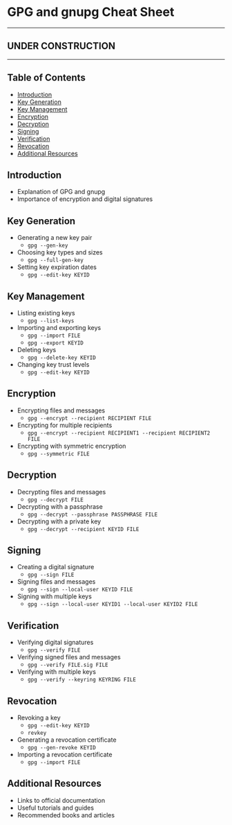 # GPG and gnupg Cheat Sheet

---
## **UNDER CONSTRUCTION**
---

## Table of Contents
- [Introduction](#introduction)
- [Key Generation](#key-generation)
- [Key Management](#key-management)
- [Encryption](#encryption)
- [Decryption](#decryption)
- [Signing](#signing)
- [Verification](#verification)
- [Revocation](#revocation)
- [Additional Resources](#additional-resources)

## Introduction
- Explanation of GPG and gnupg
- Importance of encryption and digital signatures

## Key Generation
- Generating a new key pair
    - `gpg --gen-key`
- Choosing key types and sizes
    - `gpg --full-gen-key`
- Setting key expiration dates
    - `gpg --edit-key KEYID`

## Key Management
- Listing existing keys
    - `gpg --list-keys`
- Importing and exporting keys
    - `gpg --import FILE`
    - `gpg --export KEYID`
- Deleting keys
    - `gpg --delete-key KEYID`
- Changing key trust levels
    - `gpg --edit-key KEYID`

## Encryption
- Encrypting files and messages
    - `gpg --encrypt --recipient RECIPIENT FILE`
- Encrypting for multiple recipients
    - `gpg --encrypt --recipient RECIPIENT1 --recipient RECIPIENT2 FILE`
- Encrypting with symmetric encryption
    - `gpg --symmetric FILE`

## Decryption
- Decrypting files and messages
    - `gpg --decrypt FILE`
- Decrypting with a passphrase
    - `gpg --decrypt --passphrase PASSPHRASE FILE`
- Decrypting with a private key
    - `gpg --decrypt --recipient KEYID FILE`

## Signing
- Creating a digital signature
    - `gpg --sign FILE`
- Signing files and messages
    - `gpg --sign --local-user KEYID FILE`
- Signing with multiple keys
    - `gpg --sign --local-user KEYID1 --local-user KEYID2 FILE`

## Verification
- Verifying digital signatures
    - `gpg --verify FILE`
- Verifying signed files and messages
    - `gpg --verify FILE.sig FILE`
- Verifying with multiple keys
    - `gpg --verify --keyring KEYRING FILE`

## Revocation
- Revoking a key
    - `gpg --edit-key KEYID`
    - `revkey`
- Generating a revocation certificate
    - `gpg --gen-revoke KEYID`
- Importing a revocation certificate
    - `gpg --import FILE`

## Additional Resources
- Links to official documentation
- Useful tutorials and guides
- Recommended books and articles
